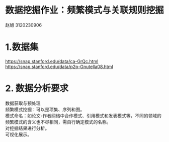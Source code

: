 数据挖掘作业：频繁模式与关联规则挖掘
====

赵旭 3120230906

# 1.数据集
https://snap.stanford.edu/data/ca-GrQc.html <br> https://snap.stanford.edu/data/p2p-Gnutella08.html


# 2. 数据分析要求
数据获取与预处理<br>
频繁模式挖掘：可以是项集、序列和图。<br>
模式命名：如论文-作者网络中合作模式、引用模式和发表模式等，不同的领域的频繁模式的含义也不尽相同，需自行确定模式的名称。<br>
对挖掘结果进行分析。<br>
可视化展示。<br>
